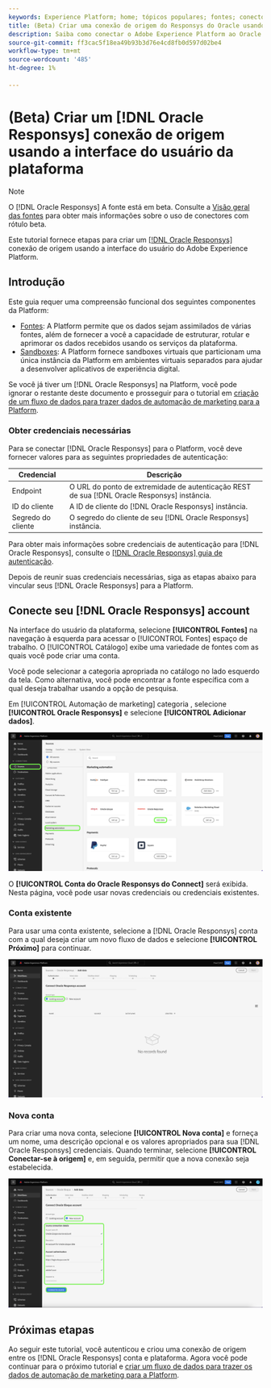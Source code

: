 ```yaml
---
keywords: Experience Platform; home; tópicos populares; fontes; conectores; oracle;
title: (Beta) Criar uma conexão de origem do Responsys do Oracle usando a interface do usuário da plataforma
description: Saiba como conectar o Adobe Experience Platform ao Oracle Responsys usando a interface do usuário da plataforma.
source-git-commit: ff3cac5f18ea49b93b3d76e4cd8fb0d597d02be4
workflow-type: tm+mt
source-wordcount: '485'
ht-degree: 1%

---
```


# (Beta) Criar um [!DNL Oracle Responsys] conexão de origem usando a interface do usuário da plataforma

>[!NOTE]
>
>O [!DNL Oracle Responsys] A fonte está em beta. Consulte a [Visão geral das fontes](../../../../home.md#terms-and-conditions) para obter mais informações sobre o uso de conectores com rótulo beta.

Este tutorial fornece etapas para criar um [[!DNL Oracle Responsys]](../../../../connectors/marketing-automation/oracle-responsys.md) conexão de origem usando a interface do usuário do Adobe Experience Platform.

## Introdução

Este guia requer uma compreensão funcional dos seguintes componentes da Platform:

* [Fontes](../../../../home.md): A Platform permite que os dados sejam assimilados de várias fontes, além de fornecer a você a capacidade de estruturar, rotular e aprimorar os dados recebidos usando os serviços da plataforma.
* [Sandboxes](../../../../../sandboxes/home.md): A Platform fornece sandboxes virtuais que particionam uma única instância da Platform em ambientes virtuais separados para ajudar a desenvolver aplicativos de experiência digital.

Se você já tiver um [!DNL Oracle Responsys] na Platform, você pode ignorar o restante deste documento e prosseguir para o tutorial em [criação de um fluxo de dados para trazer dados de automação de marketing para a Platform](../../dataflow/marketing-automation.md).

### Obter credenciais necessárias

Para se conectar [!DNL Oracle Responsys] para o Platform, você deve fornecer valores para as seguintes propriedades de autenticação:

| Credencial | Descrição |
| --- | --- |
| Endpoint | O URL do ponto de extremidade de autenticação REST de sua [!DNL Oracle Responsys] instância. |
| ID do cliente | A ID de cliente do [!DNL Oracle Responsys] instância. |
| Segredo do cliente | O segredo do cliente de seu [!DNL Oracle Responsys] instância. |

Para obter mais informações sobre credenciais de autenticação para [!DNL Oracle Responsys], consulte o [[!DNL Oracle Responsys] guia de autenticação](https://docs.oracle.com/en/cloud/saas/marketing/responsys-develop/API/GetStarted/authentication.htm).

Depois de reunir suas credenciais necessárias, siga as etapas abaixo para vincular seus [!DNL Oracle Responsys] para a Platform.

## Conecte seu [!DNL Oracle Responsys] account

Na interface do usuário da plataforma, selecione **[!UICONTROL Fontes]** na navegação à esquerda para acessar o [!UICONTROL Fontes] espaço de trabalho. O [!UICONTROL Catálogo] exibe uma variedade de fontes com as quais você pode criar uma conta.

Você pode selecionar a categoria apropriada no catálogo no lado esquerdo da tela. Como alternativa, você pode encontrar a fonte específica com a qual deseja trabalhar usando a opção de pesquisa.

Em [!UICONTROL Automação de marketing] categoria , selecione **[!UICONTROL Oracle Responsys]** e selecione **[!UICONTROL Adicionar dados]**.

![O catálogo Adobe Experience Platform sources com a fonte do Responsys do Oracle foi realçado.](../../../../images/tutorials/create/oracle-responsys/catalog.png)

O **[!UICONTROL Conta do Oracle Responsys do Connect]** será exibida. Nesta página, você pode usar novas credenciais ou credenciais existentes.

### Conta existente

Para usar uma conta existente, selecione a [!DNL Oracle Responsys] conta com a qual deseja criar um novo fluxo de dados e selecione **[!UICONTROL Próximo]** para continuar.

![A tela de autenticação de conta existente para o Oracle Responsys.](../../../../images/tutorials/create/oracle-responsys/existing.png)

### Nova conta

Para criar uma nova conta, selecione **[!UICONTROL Nova conta]** e forneça um nome, uma descrição opcional e os valores apropriados para sua [!DNL Oracle Responsys] credenciais. Quando terminar, selecione **[!UICONTROL Conectar-se à origem]** e, em seguida, permitir que a nova conexão seja estabelecida.

![A nova tela de autenticação de conta do Oracle Responsys.](../../../../images/tutorials/create/oracle-eloqua/new.png)

## Próximas etapas

Ao seguir este tutorial, você autenticou e criou uma conexão de origem entre os [!DNL Oracle Responsys] conta e plataforma. Agora você pode continuar para o próximo tutorial e [criar um fluxo de dados para trazer os dados de automação de marketing para a Platform](../../dataflow/marketing-automation.md).
